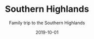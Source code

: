 ---
slug: "highlands"
title: "Southern Highlands"
subtitle: "Family trip to the Southern Highlands"
date: "2019-10-01"
type: "photoAlbum"
featuredImage: "https://res.cloudinary.com/samuelfchen/image/upload/v1614435694/albums/highlands/Highlands_eh-1-3_igek3l.jpg"
---